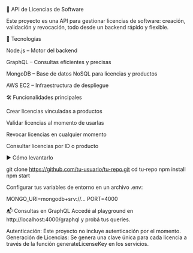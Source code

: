 🧠 API de Licencias de Software

Este proyecto es una API para gestionar licencias de software: creación, validación y revocación, todo desde un backend rápido y flexible.

🚀 Tecnologías

Node.js – Motor del backend

GraphQL – Consultas eficientes y precisas

MongoDB – Base de datos NoSQL para licencias y productos

AWS EC2 – Infraestructura de despliegue

🛠️ Funcionalidades principales

Crear licencias vinculadas a productos

Validar licencias al momento de usarlas

Revocar licencias en cualquier momento

Consultar licencias por ID o producto

▶️ Cómo levantarlo

git clone https://github.com/tu-usuario/tu-repo.git
cd tu-repo
npm install
npm start

Configurar tus variables de entorno en un archivo .env:

MONGO_URI=mongodb+srv://...
PORT=4000

📬 Consultas en GraphQL
Accedé al playground en http://localhost:4000/graphql y probá tus queries.

Autenticación: Este proyecto no incluye autenticación por el momento.
Generación de Licencias: Se genera una clave única para cada licencia a través de la función generateLicenseKey en los servicios.

